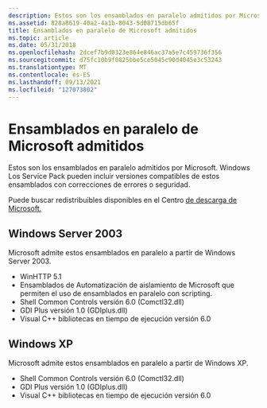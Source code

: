 ```yaml
---
description: Estos son los ensamblados en paralelo admitidos por Microsoft. Windows Los Service Pack pueden incluir versiones compatibles de estos ensamblados con correcciones de errores o seguridad.
ms.assetid: 828a8619-40a2-4a1b-8043-5d08715db65f
title: Ensamblados en paralelo de Microsoft admitidos
ms.topic: article
ms.date: 05/31/2018
ms.openlocfilehash: 2dcef7b9d0323e864e846ac37a5e7c459736f356
ms.sourcegitcommit: d75fc10b9f0825bbe5ce5045c90d4045e3c53243
ms.translationtype: MT
ms.contentlocale: es-ES
ms.lasthandoff: 09/13/2021
ms.locfileid: "127073802"
---
```

# <a name="supported-microsoft-side-by-side-assemblies"></a>Ensamblados en paralelo de Microsoft admitidos

Estos son los ensamblados en paralelo admitidos por Microsoft. Windows Los Service Pack pueden incluir versiones compatibles de estos ensamblados con correcciones de errores o seguridad.

Puede buscar redistribuibles disponibles en el Centro [de descarga de Microsoft.](https://www.microsoft.com/Downloads/)

## <a name="windows-server-2003"></a>Windows Server 2003

Microsoft admite estos ensamblados en paralelo a partir de Windows Server 2003.

-   WinHTTP 5.1
-   Ensamblados de Automatización de aislamiento de Microsoft que permiten el uso de ensamblados en paralelo con scripting.
-   Shell Common Controls versión 6.0 (Comctl32.dll)
-   GDI Plus versión 1.0 (GDIplus.dll)
-   Visual C++ bibliotecas en tiempo de ejecución versión 6.0

## <a name="windows-xp"></a>Windows XP

Microsoft admite estos ensamblados en paralelo a partir de Windows XP.

-   Shell Common Controls versión 6.0 (Comctl32.dll)
-   GDI Plus versión 1.0 (GDIplus.dll)
-   Visual C++ bibliotecas en tiempo de ejecución versión 6.0

 

 



